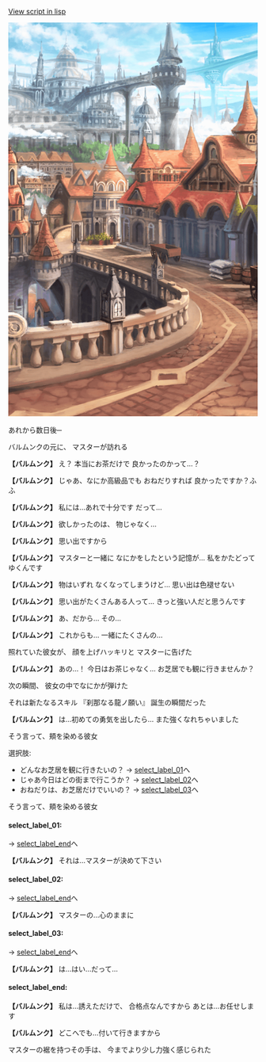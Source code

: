 [View script in lisp](../scripts/10094204.txt)

![town.png](../images/backgrounds/town.png)

あれから数日後─

バルムンクの元に、
マスターが訪れる

**【バルムンク】**
え？
本当にお茶だけで
良かったのかって…？

**【バルムンク】**
じゃあ、なにか高級品でも
おねだりすれば
良かったですか？ふふ

**【バルムンク】**
私には…あれで十分です
だって…

**【バルムンク】**
欲しかったのは、
物じゃなく…

**【バルムンク】**
思い出ですから

**【バルムンク】**
マスターと一緒に
なにかをしたという記憶が…
私をかたどってゆくんです

**【バルムンク】**
物はいずれ
なくなってしまうけど…
思い出は色褪せない

**【バルムンク】**
思い出がたくさんある人って…
きっと強い人だと思うんです

**【バルムンク】**
あ、だから…
その…

**【バルムンク】**
これからも…
一緒にたくさんの…

照れていた彼女が、
顔を上げハッキリと
マスターに告げた

**【バルムンク】**
あの…！
今日はお茶じゃなく…
お芝居でも観に行きませんか？

次の瞬間、
彼女の中でなにかが弾けた

それは新たなるスキル
『刹那なる龍ノ願い』
誕生の瞬間だった

**【バルムンク】**
は…初めての勇気を出したら…
また強くなれちゃいました

そう言って、頬を染める彼女

選択肢:
- どんなお芝居を観に行きたいの？ → [select_label_01](#select_label_01)へ
- じゃあ今日はどの街まで行こうか？ → [select_label_02](#select_label_02)へ
- おねだりは、お芝居だけでいいの？ → [select_label_03](#select_label_03)へ

そう言って、頬を染める彼女

#### select_label_01:
 → [select_label_end](#select_label_end)へ

**【バルムンク】**
それは…マスターが決めて下さい

#### select_label_02:
 → [select_label_end](#select_label_end)へ

**【バルムンク】**
マスターの…心のままに

#### select_label_03:
 → [select_label_end](#select_label_end)へ

**【バルムンク】**
は…はい…だって…

#### select_label_end:

**【バルムンク】**
私は…誘えただけで、
合格点なんですから
あとは…お任せします

**【バルムンク】**
どこへでも…付いて行きますから

マスターの裾を持つその手は、
今までより少し力強く感じられた
